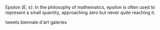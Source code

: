 Epsilon (Ε, ε): In the philosophy of mathematics, epsilon is often used to represent a small quantity, approaching zero but never quite reaching it.


tweets 
    biennale d'art 
    galeries 
        